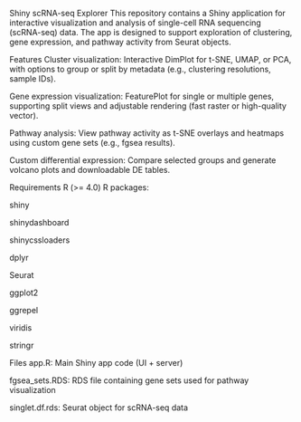 Shiny scRNA-seq Explorer
This repository contains a Shiny application for interactive visualization and analysis of single-cell RNA sequencing (scRNA-seq) data. The app is designed to support exploration of clustering, gene expression, and pathway activity from Seurat objects.

Features
Cluster visualization:
Interactive DimPlot for t-SNE, UMAP, or PCA, with options to group or split by metadata (e.g., clustering resolutions, sample IDs).

Gene expression visualization:
FeaturePlot for single or multiple genes, supporting split views and adjustable rendering (fast raster or high-quality vector).

Pathway analysis:
View pathway activity as t-SNE overlays and heatmaps using custom gene sets (e.g., fgsea results).

Custom differential expression:
Compare selected groups and generate volcano plots and downloadable DE tables.

Requirements
R (>= 4.0)
R packages:

shiny

shinydashboard

shinycssloaders

dplyr

Seurat

ggplot2

ggrepel

viridis

stringr

Files
app.R: Main Shiny app code (UI + server)

fgsea_sets.RDS: RDS file containing gene sets used for pathway visualization

singlet.df.rds: Seurat object for scRNA-seq data
